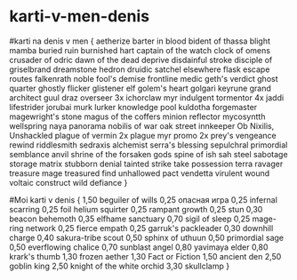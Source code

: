 # karti-v-men-denis
#karti na denis v men
{
  aetherize
  barter in blood
  bident of thassa
  blight mamba
  buried ruin
  burnished hart
  captain of the watch
  clock of omens
  crusader of odric
  dawn of the dead
  deprive
  disdainful stroke
  disciple of griselbrand
  dreamstone hedron
  druidic satchel
  elsewhere flask
  escape routes
  falkenrath noble
  fool's demise
  frontline medic
  geth's verdict
  ghost quarter
  ghostly flicker
  glistener elf
  golem's heart
  golgari keyrune
  grand architect
  guul draz overseer
  3x ichorclaw myr
  indulgent tormentor
  4x jaddi lifestrider
  jorubai murk lurker
  knowledge pool
  kuldotha forgemaster
  magewright's stone
  magus of the coffers
  minion reflector
  mycosyntth wellspring
  naya panorama
  nobilis of war
  oak street innkeeper
  Ob Nixilis, Unshackled
  plague of vermin
  2x plague myr promo
  2x prey's vengeance
  rewind
  riddlesmith
  sedraxis alchemist
  serra's blessing
  sepulchral primordial
  semblance anvil
  shrine of the forsaken gods
  spine of ish sah
  steel sabotage
  storage matrix
  stubborn denial
  tainted strike
  take possession
  terra ravager
  treasure mage
  treasured find
  unhallowed pact
  vendetta
  virulent wound
  voltaic construct
  wild defiance
}

#Moi karti v denis
{
  1,50 beguiler of wills
  0,25 опасная игра
  0,25 infernal scarring
  0,25 foil helium squirter
  0,25 rampant growth
  0,25 stun
  0,30 beacon behemoth
  0,35 elfhame sanctuary
  0,70 sigil of sleep 
  0,25 mage-ring network
  0,25 fierce empath
  0,25 garruk's packleader
  0,30 downhill charge
  0,40 sakura-tribe scout
  0,50 sphinx of uthuun
  0,50 primordial sage
  0,50 everflowing chalice
  0,70 sunblast angel
  0,80 yavimaya elder
  0,80 krark's thumb
  1,30 frozen aether
  1,30 Fact or Fiction
  1,50 ancient den
  2,50 goblin king
  2,50 knight of the white orchid
  3,30 skullclamp
}
